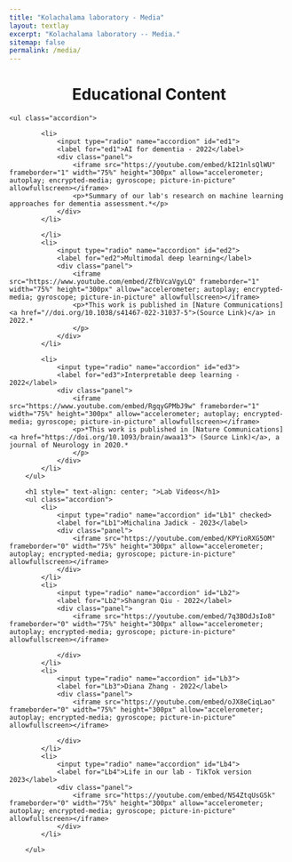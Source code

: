 ```yaml
---
title: "Kolachalama laboratory - Media"
layout: textlay
excerpt: "Kolachalama laboratory -- Media."
sitemap: false
permalink: /media/
---
```

<!DOCTYPE html>
<html>
<head>
    <meta name="viewport" content="width=device-width, initial-scale=1">
    <title>My Media</title>
    <link rel="stylesheet" href="../css/media.css">
</head>
<body>
    <h1 style=" text-align: center; ">Educational Content</h1>
        
    <ul class="accordion">

            <li>
                <input type="radio" name="accordion" id="ed1">
                <label for="ed1">AI for dementia - 2022</label>
                <div class="panel">
                    <iframe src="https://youtube.com/embed/kI21nlsQlWU" frameborder="1" width="75%" height="300px" allow="accelerometer; autoplay; encrypted-media; gyroscope; picture-in-picture" allowfullscreen></iframe>
                    <p>*Summary of our lab's research on machine learning approaches for dementia assessment.*</p>
                </div>
            </li>
           
            </li>
            <li>
                <input type="radio" name="accordion" id="ed2">
                <label for="ed2">Multimodal deep learning</label>
                <div class="panel">
                    <iframe src="https://www.youtube.com/embed/ZfbVcaVgyLQ" frameborder="1" width="75%" height="300px" allow="accelerometer; autoplay; encrypted-media; gyroscope; picture-in-picture" allowfullscreen></iframe>
                    <p>*This work is published in [Nature Communications]<a href="//doi.org/10.1038/s41467-022-31037-5">(Source Link)</a> in 2022.* 
                    </p>
                </div>
            </li>

            <li>
                <input type="radio" name="accordion" id="ed3">
                <label for="ed3">Interpretable deep learning - 2022</label>
                <div class="panel">
                    <iframe src="https://www.youtube.com/embed/RgqyGPMbJ9w" frameborder="1" width="75%" height="300px" allow="accelerometer; autoplay; encrypted-media; gyroscope; picture-in-picture" allowfullscreen></iframe>
                    <p>*This work is published in [Nature Communications]<a href="https://doi.org/10.1093/brain/awaa13"> (Source Link)</a>, a journal of Neurology in 2020.*  
                    </p>
                </div>
            </li>
        </ul>

        <h1 style=" text-align: center; ">Lab Videos</h1>
        <ul class="accordion">
            <li>
                <input type="radio" name="accordion" id="Lb1" checked>
                <label for="Lb1">Michalina Jadick - 2023</label>
                <div class="panel">
                    <iframe src="https://youtube.com/embed/KPYioRXG5OM" frameborder="0" width="75%" height="300px" allow="accelerometer; autoplay; encrypted-media; gyroscope; picture-in-picture" allowfullscreen></iframe>
                </div>
            </li>
            <li>
                <input type="radio" name="accordion" id="Lb2">
                <label for="Lb2">Shangran Qiu - 2022</label>
                <div class="panel">
                    <iframe src="https://youtube.com/embed/7q3BOdJsIo8" frameborder="0" width="75%" height="300px" allow="accelerometer; autoplay; encrypted-media; gyroscope; picture-in-picture" allowfullscreen></iframe>
                    
                </div>
            </li>
            <li>
                <input type="radio" name="accordion" id="Lb3">
                <label for="Lb3">Diana Zhang - 2022</label>
                <div class="panel">
                    <iframe src="https://youtube.com/embed/oJX8eCiqLao" frameborder="0" width="75%" height="300px" allow="accelerometer; autoplay; encrypted-media; gyroscope; picture-in-picture" allowfullscreen></iframe>
                    
                </div>
            </li>
            <li>
                <input type="radio" name="accordion" id="Lb4">
                <label for="Lb4">Life in our lab - TikTok version 2023</label>
                <div class="panel">
                    <iframe src="https://youtube.com/embed/NS4ZtqUsGSk" frameborder="0" width="75%" height="300px" allow="accelerometer; autoplay; encrypted-media; gyroscope; picture-in-picture" allowfullscreen></iframe>
                </div>
            </li>

        </ul>

</body>
</html>

